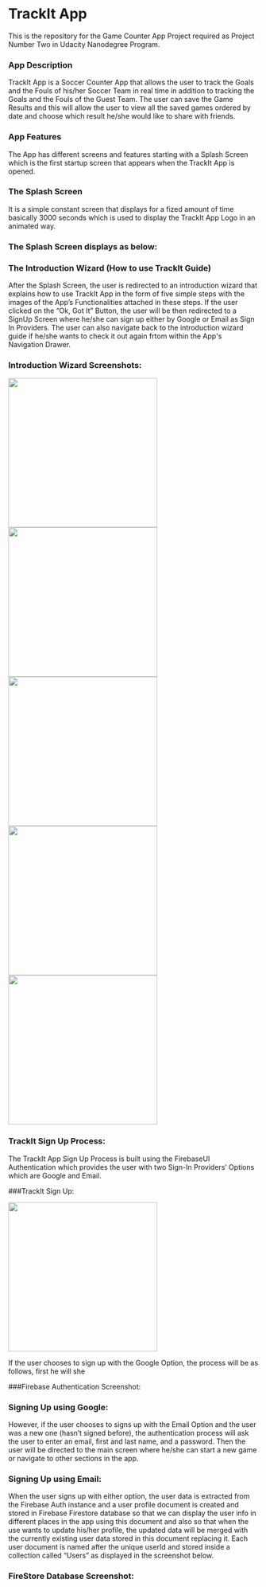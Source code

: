 # TrackIt App

This is the repository for the Game Counter App Project required as Project Number Two in Udacity Nanodegree Program.

### App Description

TrackIt App is a Soccer Counter App that allows the user to track the Goals and the Fouls of his/her Soccer Team in real time 
in addition to tracking the Goals and the Fouls of the Guest Team. The user can save the Game Results and this will allow the
user to view all the saved games ordered by date and choose which result he/she would like to share with friends.

### App Features

The App has different screens and features starting with a Splash Screen which is the first startup screen that appears when 
the TrackIt App is opened.

### The Splash Screen
It is a simple constant screen that displays for a fized amount of time basically 3000 seconds which is used to display the TrackIt
App Logo in an animated way.

### The Splash Screen displays as below:


### The Introduction Wizard (How to use TrackIt Guide)

After the Splash Screen,  the user is redirected to an introduction wizard that explains how to use TrackIt App in the form of
five simple steps with the images of the App’s Functionalities attached in these steps. If the user clicked on the “Ok, Got It” Button,
the user will be then redirected to a SignUp Screen where he/she can sign up either by Google or Email as Sign In Providers. The user
can also navigate back to the introduction wizard guide if he/she wants to check it out again frtom within the App's Navigation Drawer.

### Introduction Wizard Screenshots:

<img src="https://i.imgur.com/1X5NR71.png" width="300"> <img src="https://i.imgur.com/1LnNPYG.png" width="300"> <img src="https://i.imgur.com/pFwkRdQ.png" width="300"> <img src="https://i.imgur.com/UeOb72z.png" width="300"> <img src="https://i.imgur.com/q5DWIWH.png" width="300"> 
### TrackIt Sign Up Process:

The TrackIt App Sign Up Process is built using the FirebaseUI Authentication which provides the user with two Sign-In Providers’ Options which are Google and Email. 

###TrackIt Sign Up:

<img src="https://media.giphy.com/media/Wt0CfQT8j2X9ISvbJE/giphy.gif" width="300">

If the user chooses to sign up with the Google Option, the process will be as follows, first he will she 

###Firebase Authentication Screenshot:

### Signing Up using Google:

However, if the user chooses to signs up with the Email Option and the user was a new one (hasn’t signed before), the authentication process will
ask the user to enter an email, first and last name, and a password. Then the user will be directed to the main screen where he/she can start 
a new game or navigate to other sections in the app. 

### Signing Up using Email:

 When the user signs up with either option, the user data is extracted from the Firebase Auth instance and a user profile document
 is created and stored in Firebase Firestore database so that we can display the user info in different 
 places in the app using this document and also so that when the use wants to update his/her profile, the updated data will be merged
 with the currently existing user data stored in this document replacing it. Each user document is named after the unique 
 userId and stored inside a collection called “Users” as displayed in the screenshot below.
 
 ### FireStore Database Screenshot:





